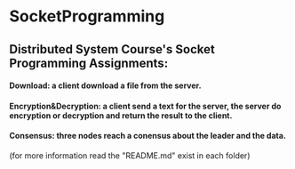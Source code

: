 # SocketProgramming
## Distributed System Course's Socket Programming Assignments:
#### Download: a client download a file from the server.
#### Encryption&Decryption: a client send a text for the server, the server do encryption or decryption and return the result to the client.
#### Consensus: three nodes reach a conensus about the leader and the data.  
(for more information read the "README.md" exist in each folder)
